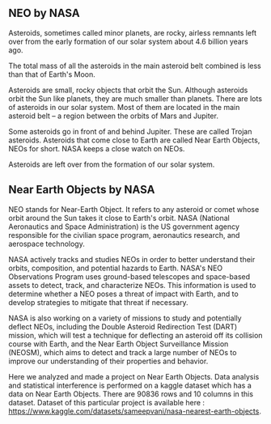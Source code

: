 ## NEO by NASA
Asteroids, sometimes called minor planets, are rocky, airless remnants left over from the early formation of our solar system about 4.6 billion years ago.

The total mass of all the asteroids in the main asteroid belt combined is less than that of Earth's Moon.

Asteroids are small, rocky objects that orbit the Sun. Although asteroids orbit the Sun like planets, they are much smaller than planets.
There are lots of asteroids in our solar system. Most of them are located in the main asteroid belt – a region between the orbits of Mars and Jupiter.

Some asteroids go in front of and behind Jupiter. These are called Trojan asteroids. Asteroids that come close to Earth are called Near Earth Objects, NEOs for short. NASA keeps a close watch on NEOs.

Asteroids are left over from the formation of our solar system.

## Near Earth Objects by NASA
NEO stands for Near-Earth Object. It refers to any asteroid or comet whose orbit around the Sun takes it close to Earth's orbit. NASA (National Aeronautics and Space Administration) is the US government agency responsible for the civilian space program, aeronautics research, and aerospace technology.

NASA actively tracks and studies NEOs in order to better understand their orbits, composition, and potential hazards to Earth. NASA's NEO Observations Program uses ground-based telescopes and space-based assets to detect, track, and characterize NEOs. This information is used to determine whether a NEO poses a threat of impact with Earth, and to develop strategies to mitigate that threat if necessary.

NASA is also working on a variety of missions to study and potentially deflect NEOs, including the Double Asteroid Redirection Test (DART) mission, which will test a technique for deflecting an asteroid off its collision course with Earth, and the Near Earth Object Surveillance Mission (NEOSM), which aims to detect and track a large number of NEOs to improve our understanding of their properties and behavior.

Here we analyzed and made a project on Near Earth Objects. Data analysis and statistical interference is performed on a kaggle dataset which has a data on Near Earth Objects. There are 90836 rows and 10 columns in this dataset. Dataset of this particular project is available here : https://www.kaggle.com/datasets/sameepvani/nasa-nearest-earth-objects.

